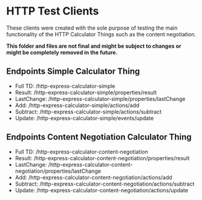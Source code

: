 # HTTP Test Clients

These clients were created with the sole purpose of testing the main functionality of the HTTP Calculator Things such as the content negotiation.

**This folder and files are not final and might be subject to changes or might be completely removed in the future.**

## Endpoints Simple Calculator Thing

- Full TD: /http-express-calculator-simple
- Result: /http-express-calculator-simple/properties/result
- LastChange: /http-express-calculator-simple/properties/lastChange
- Add: /http-express-calculator-simple/actions/add
- Subtract: /http-express-calculator-simple/actions/subtract
- Update: /http-express-calculator-simple/events/update

## Endpoints Content Negotiation Calculator Thing

- Full TD: /http-express-calculator-content-negotiation
- Result: /http-express-calculator-content-negotiation/properties/result
- LastChange: /http-express-calculator-content-negotiation/properties/lastChange
- Add: /http-express-calculator-content-negotiation/actions/add
- Subtract: /http-express-calculator-content-negotiation/actions/subtract
- Update: /http-express-calculator-content-negotiation/actions/update

